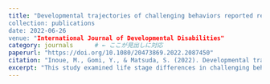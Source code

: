 ```yaml
---
title: "Developmental trajectories of challenging behaviors reported retrospectively by Japanese parents of adult children with intellectual disabilities” 
collection: publications
date: 2022-06-26
venue: "International Journal of Developmental Disabilities"
category: journals      # ← ここが見出しに対応
paperurl: "https://doi.org/10.1080/20473869.2022.2087450"
citation: "Inoue, M., Gomi, Y., & Matsuda, S. (2022). Developmental trajectories of challenging behaviors reported retrospectively by Japanese parents of adult children with intellectual disabilities. International Journal of Developmental Disabilities, 70(2), 287-295. https://doi.org/10.1080/20473869.2022.2087450"
excerpt: "This study examined life stage differences in challenging behaviors among individuals with intellectual disabilities, highlighting developmental patterns that can inform the timing and design of technology-assisted interventions."
---
```

